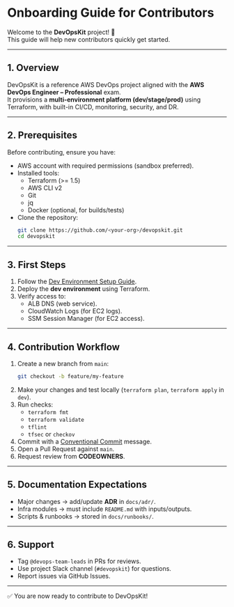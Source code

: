# Onboarding Guide for Contributors

Welcome to the **DevOpsKit** project! 🎉  
This guide will help new contributors quickly get started.

---

## 1. Overview

DevOpsKit is a reference AWS DevOps project aligned with the **AWS DevOps Engineer – Professional** exam.  
It provisions a **multi-environment platform (dev/stage/prod)** using Terraform, with built-in CI/CD, monitoring, security, and DR.

---

## 2. Prerequisites

Before contributing, ensure you have:

- AWS account with required permissions (sandbox preferred).
- Installed tools:
  - Terraform (>= 1.5)
  - AWS CLI v2
  - Git
  - jq
  - Docker (optional, for builds/tests)
- Clone the repository:
  ```bash
  git clone https://github.com/<your-org>/devopskit.git
  cd devopskit
  ```

---

## 3. First Steps

1. Follow the [Dev Environment Setup Guide](dev-setup.md).
2. Deploy the **dev environment** using Terraform.
3. Verify access to:
   - ALB DNS (web service).
   - CloudWatch Logs (for EC2 logs).
   - SSM Session Manager (for EC2 access).

---

## 4. Contribution Workflow

1. Create a new branch from `main`:
   ```bash
   git checkout -b feature/my-feature
   ```
2. Make your changes and test locally (`terraform plan`, `terraform apply` in `dev`).
3. Run checks:
   - `terraform fmt`
   - `terraform validate`
   - `tflint`
   - `tfsec` or `checkov`
4. Commit with a [Conventional Commit](https://www.conventionalcommits.org/) message.
5. Open a Pull Request against `main`.
6. Request review from **CODEOWNERS**.

---

## 5. Documentation Expectations

- Major changes → add/update **ADR** in `docs/adr/`.
- Infra modules → must include `README.md` with inputs/outputs.
- Scripts & runbooks → stored in `docs/runbooks/`.

---

## 6. Support

- Tag `@devops-team-leads` in PRs for reviews.
- Use project Slack channel (`#devopskit`) for questions.
- Report issues via GitHub Issues.

---

✅ You are now ready to contribute to DevOpsKit!
